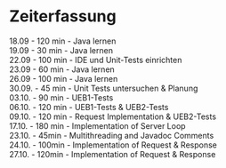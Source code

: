 # Zeiterfassung

18.09 - 120 min - Java lernen <br>
19.09 - 30 min - Java lernen <br>
22.09 - 100 min - IDE und Unit-Tests einrichten <br>
23.09 - 60 min - Java lernen <br>
26.09 - 100 min - Java lernen <br>
30.09. - 45 min - Unit Tests untersuchen & Planung <br>
03.10. - 90 min - UEB1-Tests <br>
06.10. - 120 min - UEB1-Tests & UEB2-Tests<br>
09.10. - 120 min - Request Implementation & UEB2-Tests<br>
17.10. - 180 min - Implementation of Server Loop<br>
23.10. - 45min - Multithreading and Javadoc Comments<br>
24.10. - 100min - Implementation of Request & Response<br>
27.10. - 120min - Implementation of Request & Response<br>